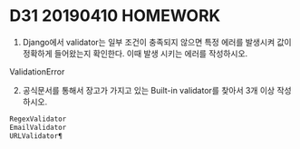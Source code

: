 # D31 20190410  HOMEWORK

1. Django에서 validator는 일부 조건이 충족되지 않으면 특정 에러를 발생시켜
    값이 정확하게 들어왔는지 확인한다. 이때 발생 시키는 에러를 작성하시오.

  ValidationError

2. 공식문서를 통해서 장고가 가지고 있는 Built-in validator를 찾아서 3개 이상
    작성하시오.

  ```python
  RegexValidator
  EmailValidator
  URLValidator¶
  ```

  

